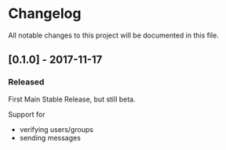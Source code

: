 # Changelog
All notable changes to this project will be documented in this file.

## [0.1.0] - 2017-11-17
### Released

First Main Stable Release, but still beta.

Support for 

* verifying users/groups
* sending messages